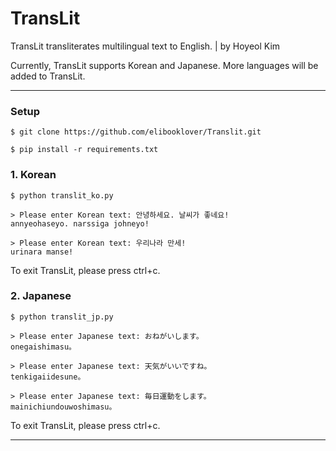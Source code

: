 # TransLit

TransLit transliterates multilingual text to English. | by Hoyeol Kim

Currently, TransLit supports Korean and Japanese. More languages will be added to TransLit.

---

### Setup

```
$ git clone https://github.com/elibooklover/Translit.git

$ pip install -r requirements.txt
```

### 1. Korean

```
$ python translit_ko.py

> Please enter Korean text: 안녕하세요. 날씨가 좋네요!
annyeohaseyo. narssiga johneyo!

> Please enter Korean text: 우리나라 만세!
urinara manse!
```

To exit TransLit, please press ctrl+c.

### 2. Japanese

```
$ python translit_jp.py

> Please enter Japanese text: おねがいします。
onegaishimasu。

> Please enter Japanese text: 天気がいいですね。
tenkigaiidesune。

> Please enter Japanese text: 毎日運動をします。
mainichiundouwoshimasu。
```

To exit TransLit, please press ctrl+c.

---
